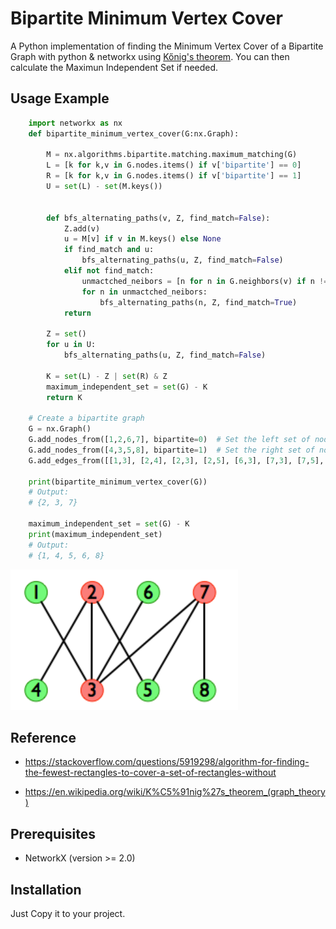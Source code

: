 # Bipartite Minimum Vertex Cover

A Python implementation of finding the Minimum Vertex Cover of a Bipartite Graph with python & networkx using [Kőnig's theorem](https://en.wikipedia.org/wiki/K%C5%91nig%27s_theorem_(graph_theory) "Wiki Page"). You can then calculate the Maximun Independent Set if needed.


## Usage Example
```python
    import networkx as nx
    def bipartite_minimum_vertex_cover(G:nx.Graph):

        M = nx.algorithms.bipartite.matching.maximum_matching(G)
        L = [k for k,v in G.nodes.items() if v['bipartite'] == 0]
        R = [k for k,v in G.nodes.items() if v['bipartite'] == 1]
        U = set(L) - set(M.keys())


        def bfs_alternating_paths(v, Z, find_match=False):
            Z.add(v)
            u = M[v] if v in M.keys() else None
            if find_match and u:
                bfs_alternating_paths(u, Z, find_match=False)
            elif not find_match:
                unmactched_neibors = [n for n in G.neighbors(v) if n != u]
                for n in unmactched_neibors:
                    bfs_alternating_paths(n, Z, find_match=True)
            return

        Z = set()
        for u in U:
            bfs_alternating_paths(u, Z, find_match=False)

        K = set(L) - Z | set(R) & Z
        maximum_independent_set = set(G) - K
        return K

    # Create a bipartite graph
    G = nx.Graph()
    G.add_nodes_from([1,2,6,7], bipartite=0)  # Set the left set of nodes
    G.add_nodes_from([4,3,5,8], bipartite=1)  # Set the right set of nodes
    G.add_edges_from([[1,3], [2,4], [2,3], [2,5], [6,3], [7,3], [7,5], [7,8]])  # Add edges

    print(bipartite_minimum_vertex_cover(G))
    # Output:
    # {2, 3, 7}

    maximum_independent_set = set(G) - K
    print(maximum_independent_set)
    # Output:
    # {1, 4, 5, 6, 8}
```

![Example Graph](./example.png)

## Reference
- https://stackoverflow.com/questions/5919298/algorithm-for-finding-the-fewest-rectangles-to-cover-a-set-of-rectangles-without

- https://en.wikipedia.org/wiki/K%C5%91nig%27s_theorem_(graph_theory)


## Prerequisites
- NetworkX (version >= 2.0)

## Installation
Just Copy it to your project.
